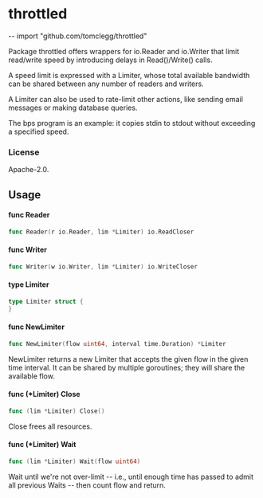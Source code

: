 # throttled
--
    import "github.com/tomclegg/throttled"

Package throttled offers wrappers for io.Reader and io.Writer that limit
read/write speed by introducing delays in Read()/Write() calls.

A speed limit is expressed with a Limiter, whose total available bandwidth can
be shared between any number of readers and writers.

A Limiter can also be used to rate-limit other actions, like sending email
messages or making database queries.

The bps program is an example: it copies stdin to stdout without exceeding a
specified speed.


### License

Apache-2.0.

## Usage

#### func  Reader

```go
func Reader(r io.Reader, lim *Limiter) io.ReadCloser
```

#### func  Writer

```go
func Writer(w io.Writer, lim *Limiter) io.WriteCloser
```

#### type Limiter

```go
type Limiter struct {
}
```


#### func  NewLimiter

```go
func NewLimiter(flow uint64, interval time.Duration) *Limiter
```
NewLimiter returns a new Limiter that accepts the given flow in the given time
interval. It can be shared by multiple goroutines; they will share the available
flow.

#### func (*Limiter) Close

```go
func (lim *Limiter) Close()
```
Close frees all resources.

#### func (*Limiter) Wait

```go
func (lim *Limiter) Wait(flow uint64)
```
Wait until we're not over-limit -- i.e., until enough time has passed to admit
all previous Waits -- then count flow and return.
